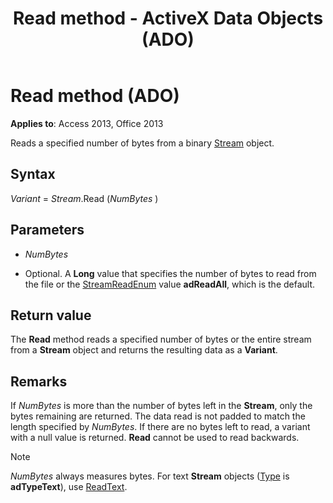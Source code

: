 ﻿---
title: Read method - ActiveX Data Objects (ADO)
TOCTitle: Read method (ADO)
ms:assetid: 91c3ad34-f891-5be0-1fc1-c5c8a2ff07a4
ms:mtpsurl: https://msdn.microsoft.com/library/JJ249641(v=office.15)
ms:contentKeyID: 48546357
ms.date: 09/18/2015
mtps_version: v=office.15
---

# Read method (ADO)


**Applies to**: Access 2013, Office 2013

Reads a specified number of bytes from a binary [Stream](stream-object-ado.md) object.

## Syntax

*Variant* = *Stream*.Read (*NumBytes* )

## Parameters

  - *NumBytes*

  - Optional. A **Long** value that specifies the number of bytes to read from the file or the [StreamReadEnum](streamreadenum.md) value **adReadAll**, which is the default.

## Return value

The **Read** method reads a specified number of bytes or the entire stream from a **Stream** object and returns the resulting data as a **Variant**.

## Remarks

If *NumBytes* is more than the number of bytes left in the **Stream**, only the bytes remaining are returned. The data read is not padded to match the length specified by *NumBytes*. If there are no bytes left to read, a variant with a null value is returned. **Read** cannot be used to read backwards.


> [!NOTE]
> <P><EM>NumBytes</EM> always measures bytes. For text <STRONG>Stream</STRONG> objects (<A href="type-property-ado-stream.md">Type</A> is <STRONG>adTypeText</STRONG>), use <A href="readtext-method-ado.md">ReadText</A>.</P>


